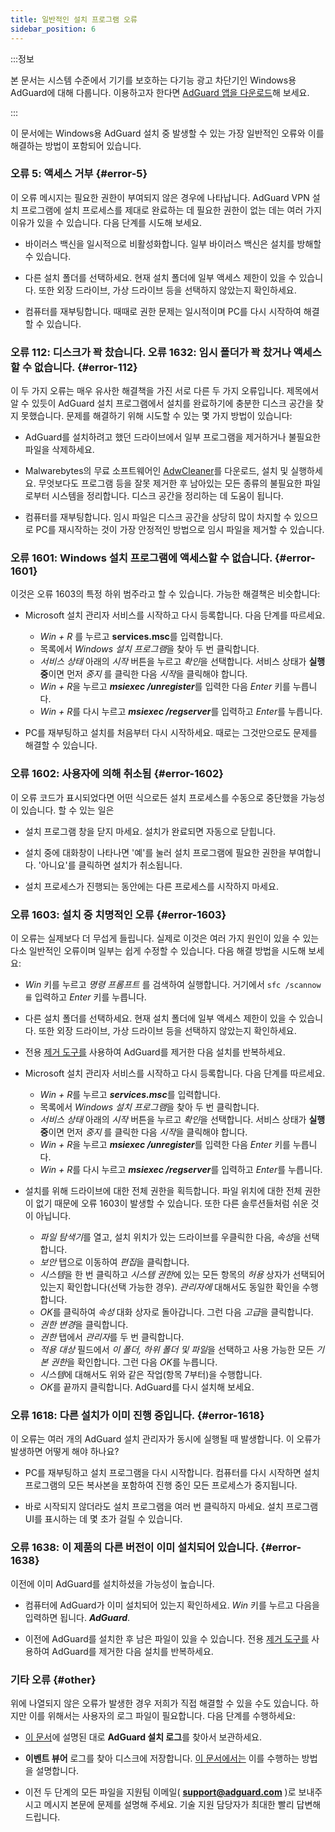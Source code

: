 ```yaml
---
title: 일반적인 설치 프로그램 오류
sidebar_position: 6
---
```


:::정보

본 문서는 시스템 수준에서 기기를 보호하는 다기능 광고 차단기인 Windows용 AdGuard에 대해 다룹니다. 이용하고자 한다면 [AdGuard 앱을 다운로드](https://agrd.io/download-kb-adblock)해 보세요.

:::

이 문서에는 Windows용 AdGuard 설치 중 발생할 수 있는 가장 일반적인 오류와 이를 해결하는 방법이 포함되어 있습니다.

### 오류 5: 액세스 거부 {#error-5}

이 오류 메시지는 필요한 권한이 부여되지 않은 경우에 나타납니다. AdGuard VPN 설치 프로그램에 설치 프로세스를 제대로 완료하는 데 필요한 권한이 없는 데는 여러 가지 이유가 있을 수 있습니다. 다음 단계를 시도해 보세요.

- 바이러스 백신을 일시적으로 비활성화합니다. 일부 바이러스 백신은 설치를 방해할 수 있습니다.

- 다른 설치 폴더를 선택하세요. 현재 설치 폴더에 일부 액세스 제한이 있을 수 있습니다. 또한 외장 드라이브, 가상 드라이브 등을 선택하지 않았는지 확인하세요.

- 컴퓨터를 재부팅합니다. 때때로 권한 문제는 일시적이며 PC를 다시 시작하여 해결할 수 있습니다.

### 오류 112: 디스크가 꽉 찼습니다. 오류 1632: 임시 폴더가 꽉 찼거나 액세스할 수 없습니다. {#error-112}

이 두 가지 오류는 매우 유사한 해결책을 가진 서로 다른 두 가지 오류입니다. 제목에서 알 수 있듯이 AdGuard 설치 프로그램에서 설치를 완료하기에 충분한 디스크 공간을 찾지 못했습니다. 문제를 해결하기 위해 시도할 수 있는 몇 가지 방법이 있습니다:

- AdGuard를 설치하려고 했던 드라이브에서 일부 프로그램을 제거하거나 불필요한 파일을 삭제하세요.

- Malwarebytes의 무료 소프트웨어인 [AdwCleaner](http://www.bleepingcomputer.com/download/adwcleaner/)를 다운로드, 설치 및 실행하세요. 무엇보다도 프로그램 등을 잘못 제거한 후 남아있는 모든 종류의 불필요한 파일로부터 시스템을 정리합니다. 디스크 공간을 정리하는 데 도움이 됩니다.

- 컴퓨터를 재부팅합니다. 임시 파일은 디스크 공간을 상당히 많이 차지할 수 있으므로 PC를 재시작하는 것이 가장 안정적인 방법으로 임시 파일을 제거할 수 있습니다.

### 오류 1601: Windows 설치 프로그램에 액세스할 수 없습니다. {#error-1601}

이것은 오류 1603의 특정 하위 범주라고 할 수 있습니다. 가능한 해결책은 비슷합니다:

- Microsoft 설치 관리자 서비스를 시작하고 다시 등록합니다. 다음 단계를 따르세요.

    - *Win + R* 를 누르고 **services.msc**를 입력합니다.
    - 목록에서 *Windows 설치 프로그램*을 찾아 두 번 클릭합니다.
    - *서비스 상태* 아래의 *시작* 버튼을 누르고 *확인*을 선택합니다. 서비스 상태가 **실행 중**이면 먼저 *중지* 를 클릭한 다음 *시작*을 클릭해야 합니다.
    - *Win + R*을 누르고 ***msiexec /unregister***를 입력한 다음 *Enter* 키를 누릅니다.
    - *Win + R*를 다시 누르고 ***msiexec /regserver***를 입력하고 *Enter*를 누릅니다.

- PC를 재부팅하고 설치를 처음부터 다시 시작하세요. 때로는 그것만으로도 문제를 해결할 수 있습니다.

### 오류 1602: 사용자에 의해 취소됨 {#error-1602}

이 오류 코드가 표시되었다면 어떤 식으로든 설치 프로세스를 수동으로 중단했을 가능성이 있습니다. 할 수 있는 일은

- 설치 프로그램 창을 닫지 마세요. 설치가 완료되면 자동으로 닫힙니다.

- 설치 중에 대화창이 나타나면 '예'를 눌러 설치 프로그램에 필요한 권한을 부여합니다. '아니요'를 클릭하면 설치가 취소됩니다.

- 설치 프로세스가 진행되는 동안에는 다른 프로세스를 시작하지 마세요.

### 오류 1603: 설치 중 치명적인 오류 {#error-1603}

이 오류는 실제보다 더 무섭게 들립니다. 실제로 이것은 여러 가지 원인이 있을 수 있는 다소 일반적인 오류이며 일부는 쉽게 수정할 수 있습니다. 다음 해결 방법을 시도해 보세요:

- *Win* 키를 누르고 *명령 프롬프트* 를 검색하여 실행합니다. 거기에서 `sfc /scannow를` 입력하고 *Enter* 키를 누릅니다.

- 다른 설치 폴더를 선택하세요. 현재 설치 폴더에 일부 액세스 제한이 있을 수 있습니다. 또한 외장 드라이브, 가상 드라이브 등을 선택하지 않았는지 확인하세요.

- 전용 [제거 도구를](../../installation#advanced) 사용하여 AdGuard를 제거한 다음 설치를 반복하세요.

- Microsoft 설치 관리자 서비스를 시작하고 다시 등록합니다. 다음 단계를 따르세요.

    - *Win + R*를 누르고 ***services.msc***를 입력합니다.
    - 목록에서 *Windows 설치 프로그램*을 찾아 두 번 클릭합니다.
    - *서비스 상태* 아래의 *시작* 버튼을 누르고 *확인*을 선택합니다. 서비스 상태가 **실행 중**이면 먼저 *중지* 를 클릭한 다음 *시작*을 클릭해야 합니다.
    - *Win + R*을 누르고 ***msiexec /unregister***를 입력한 다음 *Enter* 키를 누릅니다.
    - *Win + R*를 다시 누르고 ***msiexec /regserver***를 입력하고 *Enter*를 누릅니다.

- 설치를 위해 드라이브에 대한 전체 권한을 획득합니다. 파일 위치에 대한 전체 권한이 없기 때문에 오류 1603이 발생할 수 있습니다. 또한 다른 솔루션들처럼 쉬운 것이 아닙니다.

    - *파일 탐색기*를 열고, 설치 위치가 있는 드라이브를 우클릭한 다음, *속성*을 선택합니다.
    - *보안* 탭으로 이동하여 *편집*을 클릭합니다.
    - *시스템*을 한 번 클릭하고 *시스템 권한*에 있는 모든 항목의 *허용* 상자가 선택되어 있는지 확인합니다(선택 가능한 경우). *관리자에* 대해서도 동일한 확인을 수행합니다.
    - *OK*를 클릭하여 *속성* 대화 상자로 돌아갑니다. 그런 다음 *고급*을 클릭합니다.
    - *권한 변경*을 클릭합니다.
    - *권한* 탭에서 *관리자*를 두 번 클릭합니다.
    - *적용 대상* 필드에서 *이 폴더, 하위 폴더 및 파일*을 선택하고 사용 가능한 모든 *기본 권한*을 확인합니다. 그런 다음 *OK*를 누릅니다.
    - *시스템*에 대해서도 위와 같은 작업(항목 7부터)을 수행합니다.
    - *OK*를 끝까지 클릭합니다. AdGuard를 다시 설치해 보세요.

### 오류 1618: 다른 설치가 이미 진행 중입니다. {#error-1618}

이 오류는 여러 개의 AdGuard 설치 관리자가 동시에 실행될 때 발생합니다. 이 오류가 발생하면 어떻게 해야 하나요?

- PC를 재부팅하고 설치 프로그램을 다시 시작합니다. 컴퓨터를 다시 시작하면 설치 프로그램의 모든 복사본을 포함하여 진행 중인 모든 프로세스가 중지됩니다.

- 바로 시작되지 않더라도 설치 프로그램을 여러 번 클릭하지 마세요. 설치 프로그램 UI를 표시하는 데 몇 초가 걸릴 수 있습니다.

### 오류 1638: 이 제품의 다른 버전이 이미 설치되어 있습니다. {#error-1638}

이전에 이미 AdGuard를 설치하셨을 가능성이 높습니다.

- 컴퓨터에 AdGuard가 이미 설치되어 있는지 확인하세요. *Win* 키를 누르고 다음을 입력하면 됩니다. ***AdGuard***.

- 이전에 AdGuard를 설치한 후 남은 파일이 있을 수 있습니다. 전용 [제거 도구를](../../installation#advanced) 사용하여 AdGuard를 제거한 다음 설치를 반복하세요.

### 기타 오류 {#other}

위에 나열되지 않은 오류가 발생한 경우 저희가 직접 해결할 수 있을 수도 있습니다. 하지만 이를 위해서는 사용자의 로그 파일이 필요합니다. 다음 단계를 수행하세요:

- [이 문서](../installation-logs)에 설명된 대로 **AdGuard 설치 로그**를 찾아서 보관하세요.

- **이벤트 뷰어** 로그를 찾아 디스크에 저장합니다. [이 문서에서는](../system-logs) 이를 수행하는 방법을 설명합니다.

- 이전 두 단계의 모든 파일을 지원팀 이메일( **support@adguard.com** )로 보내주시고 메시지 본문에 문제를 설명해 주세요. 기술 지원 담당자가 최대한 빨리 답변해 드립니다.
